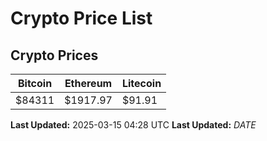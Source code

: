 # Crypto Price List

## Crypto Prices
| Bitcoin | Ethereum | Litecoin |
| ------- | -------- | -------- |
| $84311 | $1917.97 | $91.91 |
**Last Updated:** 2025-03-15 04:28 UTC
**Last Updated:** $DATE$
